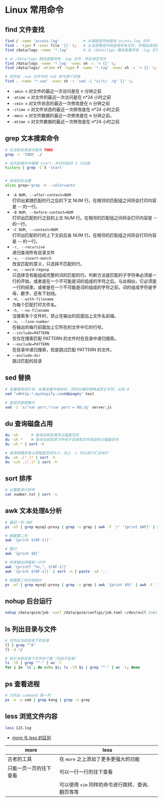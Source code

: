 # Linux 常用命令

## find 文件查找
```bash
find / -name 'access.log'           # 从根路径开始查找 access.log 文件
find . -type f -exec file '{}' \;   # 从当前路径开始查找所有文件，并输出其类型
find /data/logs -name '*.log'       # 从 /data/logs 路径查看所有 .log 文件

# 从 /data/logs 路径查看所有 .log 文件，然后清空文件
find /data/logs -name '*.log' -exec sh -c '> {}' \;
find /data/logs/ -mtime +7 -type f -name '*.log' -exec sh -c '> {}' \;

# 将所有 .vue 文件中的 tab 转为两个空格
find . -name '*.vue' -exec sh -c 'sed -i "s/\t/  /g" {}' \;
```

- `-amin n`     对文件的最近一次访问是在 n 分钟之前
- `-atime n`    对文件的最近一次访问是在 n\*24 小时之前
- `-cmin n`     对文件状态的最近一次修改是在 n 分钟之前
- `-ctime n`    对文件状态的最近一次修改是在 n\*24 小时之前
- `-mmin n`     对文件数据的最近一次修改是在 n 分钟之前。
- `-mtime n`    对文件数据的最近一次修改是在 n\*24 小时之前

## grep 文本搜索命令
```bash
# 在当前目录递归查询 TODO
grep -r 'TODO' ./

# 在历史操作中搜索 start，并打印前后 5 行内容
history | grep -C 5 'start'


# 系统别名设置
alias grep='grep -n --color=auto'
```

- `-A NUM, --after-context=NUM`  
    打印出紧随匹配的行之后的下文 NUM 行。在相邻的匹配组之间将会打印内容是 -- 的一行。
- `-B NUM, --before-context=NUM`  
    打印出匹配的行之前的上文 NUM 行。在相邻的匹配组之间将会打印内容是 -- 的一行。
- `-C NUM, --context=NUM`  
    打印出匹配的行的上下文前后各 NUM 行。在相邻的匹配组之间将会打印内容是 -- 的一行。
- `-r, --recursive`  
    递归查询所有目录文件
- `-v, --invert-match`  
    改变匹配的意义，只选择不匹配的行。
- `-w, --word-regexp`  
    只选择含有能组成完整的词的匹配的行。判断方法是匹配的子字符串必须是一行的开始，或者是在一个不可能是词的组成的字符之后。与此相似，它必须是一行的结束，或者是在一个不可能是词的组成的字符之前。词的组成字符是字母，数字，还有下划线。
- `-H, --with-filename`  
    为每个匹配打印文件名。
- `-h, --no-filename`  
    当搜索多个文件时，禁止在输出的前面加上文件名前缀。
- `-n, --line-number`  
    在输出的每行前面加上它所在的文件中它的行号。
- `--include=PATTERN`  
    仅仅在搜索匹配 PATTERN 的文件时在目录中递归搜索。
- `--exclude=PATTERN`  
    在目录中递归搜索，但是跳过匹配 PATTERN 的文件。
- `--exclude-dir`  
    跳过匹配的目录

## sed 替换
```bash
# 变量使用双引号，如果变量中有斜杠，则将分隔符替换成其它字符，比如 #
sed "s#http.*.myshopify.com#$bing#g" test

# 查找并替换整行
sed -i 's/^var port.*/var port = 80;/g' server.js
```

## du 查询磁盘占用
```bash
du -sh      # 查询当前目录所占磁盘空间
du -sh *    # 查询当前目录下所有子目录和文件各自所占磁盘空间
du -sh * | sort -h

# 查询隐藏目录占用磁盘空间大小，加上 -c 可以进行汇总统计
du -sh .[^.]* | sort -h
du -sch .[!.]* | sort -h
```

## sort 排序
```bash
# 以整数进行排序
cat number.txt | sort -n
```

## awk 文本处理&分析
```bash
# 最后一列 $NF
ps -ef | grep mysql-proxy | grep -v grep | awk -F '/' '{print $NF}' | sort | uniq

# 倒数第二列
awk '{print $(NF-1)}'

# 整行
awk '{print $0}'

# 所有输出拼接到一行中
awk '{printf "%s,", $(NF-1)}'
awk '{print $(NF-1)}' | sort -n | paste -sd ','

# 根据第二列分组统计
ps -ef | grep mysql-proxy | grep -v grep | awk '{print $9}' | awk -F '_' '{count[$2]++;} END {for(i in count) {print i,count[i]}}'
```

## nohup 后台运行
```bash
nohup /data/goim/job -conf /data/goim/configs/job.toml >/dev/null 2>&1 &
```

## ls 列出目录与文件
```bash
# 仅列出当前目录下的目录
ll | grep "^d"
ll -d */

# 统计当前目录下文件的个数（包括子目录）
ls -lR | grep "^-" | wc -l
for i in `ls`; do echo $i; ls -lR $i | grep "^-" | wc -l; done
```

## ps 查看进程
```bash
# 只列出 command 那一列
ps -e -o cmd | grep kong | grep -v grep
```

## less 浏览文件内容
```bash
less 123.log
```
- [more 与 less 的区别](https://unix.stackexchange.com/questions/81129/what-are-the-differences-between-most-more-and-less)

more | less
--- | ---
古老的工具 | 在 `more` 之上添加了更多更强大的功能
只能一页一页的往下查看 | 可以一行一行的往下查看
| | 可以使用 `vim` 同样的命令进行跳转、查询、翻页等等
 
